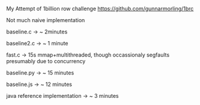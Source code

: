 My Attempt of 1billion row challenge https://github.com/gunnarmorling/1brc

Not much naive implementation

baseline.c -> ~ 2minutes

baseline2.c -> ~ 1 minute

fast.c -> 15s mmap+multithreaded, though occassionaly segfaults presumably due to concurrency

baseline.py -> ~ 15 minutes

baseline.js -> ~ 12 minutes

java reference implementation -> ~ 3 minutes